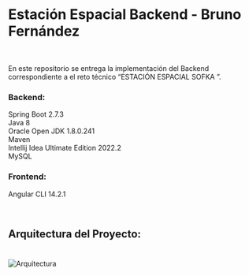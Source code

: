 <h1>Estación Espacial Backend - Bruno Fernández</h1>
<br>
<p>En este repositorio se entrega la implementación del  Backend correspondiente a el reto técnico “ESTACIÓN ESPACIAL SOFKA ”.<p>
<h3>Backend:</h3>
<p>Spring Boot 2.7.3<br>
Java 8<br>
Oracle Open JDK 1.8.0.241<br>
Maven<br>
Intellij Idea Ultimate Edition 2022.2<br>
MySQL<br>
</p>
<h3>Frontend:</h3>
<p>Angular CLI 14.2.1<br>
</p>
<br>
<h2> Arquitectura del Proyecto: </h2>

#
![Arquitectura](https://user-images.githubusercontent.com/65242076/191196673-f172309f-4090-4c43-8c8c-a9251940ffbe.jpg)
